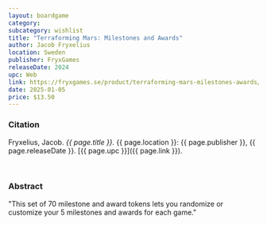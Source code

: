 ```yaml
---
layout: boardgame
category:
subcategory: wishlist
title: "Terraforming Mars: Milestones and Awards"
author: Jacob Fryxelius
location: Sweden
publisher: FryxGames
releaseDate: 2024
upc: Web
link: https://fryxgames.se/product/terraforming-mars-milestones-awards/
date: 2025-01-05
price: $13.50
---
```


### Citation

Fryxelius, Jacob. *{{ page.title }}.* {{ page.location }}: {{ page.publisher }}, {{ page.releaseDate }}. [{{ page.upc }}]({{ page.link }}).

<br>


### Abstract

"This set of 70 milestone and award tokens lets you randomize or customize your 5 milestones and awards for each game."
